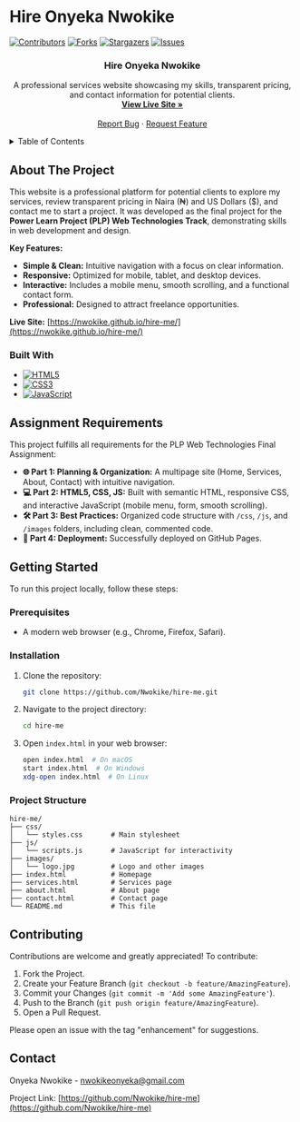 # Hire Onyeka Nwokike

<!-- PROJECT SHIELDS -->
[![Contributors][contributors-shield]][contributors-url]
[![Forks][forks-shield]][forks-url]
[![Stargazers][stars-shield]][stars-url]
[![Issues][issues-shield]][issues-url]

<!-- PROJECT LOGO -->
<div align="center">
  <h3 align="center">Hire Onyeka Nwokike</h3>

  <p align="center">
    A professional services website showcasing my skills, transparent pricing, and contact information for potential clients.
    <br />
    <a href="https://nwokike.github.io/hire-me/"><strong>View Live Site »</strong></a>
    <br />
    <br />
    <a href="https://github.com/Nwokike/hire-me/issues">Report Bug</a>
    ·
    <a href="https://github.com/Nwokike/hire-me/issues">Request Feature</a>
  </p>
</div>

<!-- TABLE OF CONTENTS -->
<details>
  <summary>Table of Contents</summary>
  <ol>
    <li>
      <a href="#about-the-project">About The Project</a>
      <ul>
        <li><a href="#built-with">Built With</a></li>
      </ul>
    </li>
    <li><a href="#assignment-requirements">Assignment Requirements</a></li>
    <li><a href="#getting-started">Getting Started</a></li>
    <li><a href="#contributing">Contributing</a></li>
    <li><a href="#contact">Contact</a></li>
  </ol>
</details>

<!-- ABOUT THE PROJECT -->
## About The Project

This website is a professional platform for potential clients to explore my services, review transparent pricing in Naira (₦) and US Dollars ($), and contact me to start a project. It was developed as the final project for the **Power Learn Project (PLP) Web Technologies Track**, demonstrating skills in web development and design.

**Key Features:**
- **Simple & Clean:** Intuitive navigation with a focus on clear information.
- **Responsive:** Optimized for mobile, tablet, and desktop devices.
- **Interactive:** Includes a mobile menu, smooth scrolling, and a functional contact form.
- **Professional:** Designed to attract freelance opportunities.

**Live Site:** [https://nwokike.github.io/hire-me/](https://nwokike.github.io/hire-me/)

### Built With

- [![HTML5][html5-shield]][html5-url]
- [![CSS3][css3-shield]][css3-url]
- [![JavaScript][javascript-shield]][javascript-url]

<!-- ASSIGNMENT REQUIREMENTS -->
## Assignment Requirements

This project fulfills all requirements for the PLP Web Technologies Final Assignment:

- **🌐 Part 1: Planning & Organization:** A multipage site (Home, Services, About, Contact) with intuitive navigation.
- **💻 Part 2: HTML5, CSS, JS:** Built with semantic HTML, responsive CSS, and interactive JavaScript (mobile menu, form, smooth scrolling).
- **🛠️ Part 3: Best Practices:** Organized code structure with `/css`, `/js`, and `/images` folders, including clean, commented code.
- **🚀 Part 4: Deployment:** Successfully deployed on GitHub Pages.

<!-- GETTING STARTED -->
## Getting Started

To run this project locally, follow these steps:

### Prerequisites

- A modern web browser (e.g., Chrome, Firefox, Safari).

### Installation

1. Clone the repository:
   ```bash
   git clone https://github.com/Nwokike/hire-me.git
   ```
2. Navigate to the project directory:
   ```bash
   cd hire-me
   ```
3. Open `index.html` in your web browser:
   ```bash
   open index.html  # On macOS
   start index.html  # On Windows
   xdg-open index.html  # On Linux
   ```

### Project Structure

```
hire-me/
├── css/
│   └── styles.css       # Main stylesheet
├── js/
│   └── scripts.js       # JavaScript for interactivity
├── images/
│   └── logo.jpg         # Logo and other images
├── index.html           # Homepage
├── services.html        # Services page
├── about.html           # About page
├── contact.html         # Contact page
└── README.md            # This file
```

<!-- CONTRIBUTING -->
## Contributing

Contributions are welcome and greatly appreciated! To contribute:

1. Fork the Project.
2. Create your Feature Branch (`git checkout -b feature/AmazingFeature`).
3. Commit your Changes (`git commit -m 'Add some AmazingFeature'`).
4. Push to the Branch (`git push origin feature/AmazingFeature`).
5. Open a Pull Request.

Please open an issue with the tag "enhancement" for suggestions.

<!-- CONTACT -->
## Contact

Onyeka Nwokike - [nwokikeonyeka@gmail.com](mailto:nwokikeonyeka@gmail.com)

Project Link: [https://github.com/Nwokike/hire-me](https://github.com/Nwokike/hire-me)

<!-- MARKDOWN LINKS & IMAGES -->
[contributors-shield]: https://img.shields.io/github/contributors/Nwokike/hire-me.svg?style=for-the-badge
[contributors-url]: https://github.com/Nwokike/hire-me/graphs/contributors
[forks-shield]: https://img.shields.io/github/forks/Nwokike/hire-me.svg?style=for-the-badge
[forks-url]: https://github.com/Nwokike/hire-me/network/members
[stars-shield]: https://img.shields.io/github/stars/Nwokike/hire-me.svg?style=for-the-badge
[stars-url]: https://github.com/Nwokike/hire-me/stargazers
[issues-shield]: https://img.shields.io/github/issues/Nwokike/hire-me.svg?style=for-the-badge
[issues-url]: https://github.com/Nwokike/hire-me/issues
[html5-shield]: https://img.shields.io/badge/HTML5-E34F26?style=for-the-badge&logo=html5&logoColor=white
[html5-url]: https://developer.mozilla.org/en-US/docs/Web/HTML
[css3-shield]: https://img.shields.io/badge/CSS3-1572B6?style=for-the-badge&logo=css3&logoColor=white
[css3-url]: https://developer.mozilla.org/en-US/docs/Web/CSS
[javascript-shield]: https://img.shields.io/badge/JavaScript-F7DF1E?style=for-the-badge&logo=javascript&logoColor=black
[javascript-url]: https://developer.mozilla.org/en-US/docs/Web/JavaScript

</xaiArtifact>
